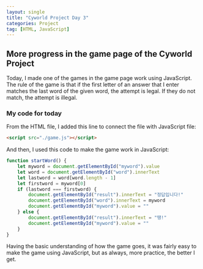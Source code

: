 ```yaml
---
layout: single
title: "Cyworld Project Day 3"
categories: Project
tag: [HTML, JavaScript]
---
```


## More progress in the game page of the Cyworld Project

Today, I made one of the games in the game page work using JavaScript.
The rule of the game is that if the first letter of an answer that I enter matches the last word of the given word, the attempt is legal.
If they do not match, the attempt is illegal.

### My code for today
From the HTML file, I added this line to connect the file with JavaScript file:
```html
<script src="./game.js"></script>
```

And then, I used this code to make the game work in JavaScript:
```javascript
function startWord() {
    let myword = document.getElementById("myword").value
    let word = document.getElementById("word").innerText
    let lastword = word[word.length - 1]
    let firstword = myword[0]
    if (lastword === firstword) {
        document.getElementById("result").innerText = "정답입니다!"
        document.getElementById("word").innerText = myword
        document.getElementById("myword").value = ""
    } else {
        document.getElementById("result").innerText = "땡!"
        document.getElementById("myword").value = ""
    }
}
```
Having the basic understanding of how the game goes, it was fairly easy to make the game using JavaScript, but as always, more practice, the better I get.